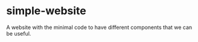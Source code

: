 # simple-website
A website with the minimal code to have different components that we can be useful.
